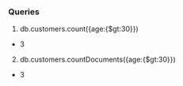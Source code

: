 ### Queries

1. db.customers.count({age:{$gt:30}})
- 3
2. db.customers.countDocuments({age:{$gt:30}})
- 3